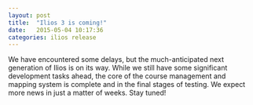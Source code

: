 ```yaml
---
layout: post
title:  "Ilios 3 is coming!"
date:   2015-05-04 10:17:36
categories: ilios release
---
```

 We have encountered some delays, but the much-anticipated next generation of Ilios is on its way. While we still have some significant development tasks ahead, the core of the course management and mapping system is complete and in the final stages of testing. We expect more news in just a matter of weeks. Stay tuned!
